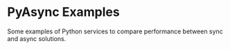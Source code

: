 # PyAsync Examples

Some examples of Python services to compare performance between sync and async solutions.
